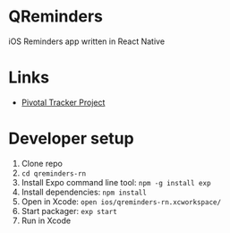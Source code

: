 # QReminders
iOS Reminders app written in React Native

# Links
- [Pivotal Tracker Project](https://www.pivotaltracker.com/n/projects/1271916)

# Developer setup
1. Clone repo
1. `cd qreminders-rn`
1. Install Expo command line tool: `npm -g install exp`
1. Install dependencies: `npm install`
1. Open in Xcode: `open ios/qreminders-rn.xcworkspace/`
1. Start packager: `exp start`
1. Run in Xcode
